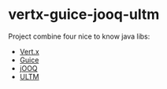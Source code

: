 # vertx-guice-jooq-ultm

Project combine four nice to know java libs:

* [Vert.x](http://www.vertx.io)
* [Guice](https://github.com/google/guice)
* [jOOQ](https://github.com/jOOQ/jOOQ)
* [ULTM](https://github.com/witoldsz/ultm)
